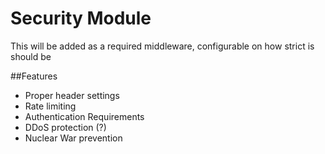 # Security Module
This will be added as a required middleware, configurable on how strict is should be

##Features

- Proper header settings
- Rate limiting
- Authentication Requirements
- DDoS protection (?)
- Nuclear War prevention
